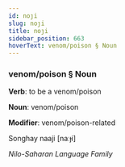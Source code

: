 ```yaml
---
id: noȷi
slug: noȷi
title: noȷi
sidebar_position: 663
hoverText: venom/poison § Noun
---
```


### venom/poison § Noun

**Verb**: to be a venom/poison

**Noun**: venom/poison

**Modifier**: venom/poison-related

Songhay naaji [naːɟi]

*Nilo-Saharan Language Family*